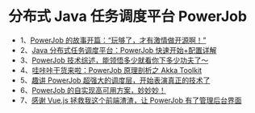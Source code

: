 # 分布式 Java 任务调度平台 PowerJob

- 1、[PowerJob 的故事开篇：“玩够了，才有激情做开源啊！”](1/content.md)
- 2、[Java 分布式任务调度平台：PowerJob 快速开始+配置详解](2/content.md)
- 3、[PowerJob 技术综述，能领悟多少就看你下多少功夫了～](3/content.md)
- 4、[哇咔咔干货来啦：PowerJob 原理剖析之 Akka Toolkit](4/content.md)
- 5、[趣讲 PowerJob 超强大的调度层，开始表演真正的技术了](5/content.md)
- 6、[PowerJob 的自实现高可用方案，妙妙妙！](6/content.md)
- 7、[感谢 Vue.js 拯救我这个前端渣渣，让 PowerJob 有了管理后台界面](7/content.md)
